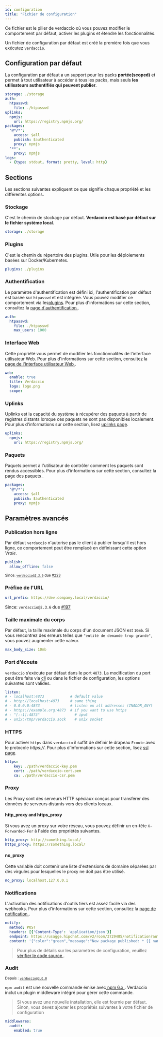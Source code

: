 ```yaml
---
id: configuration
title: "Fichier de configuration"
---
```

Ce fichier est le pilier de verdaccio où vous pouvez modifier le comportement par défaut, activer les plugins et étendre les fonctionnalités.

Un fichier de configuration par défaut est créé la première fois que vous exécutez `verdaccio`.

## Configuration par défaut

La configuration par défaut a un support pour les packs **portée(scoped)** et permet à tout utilisateur à accéder à tous les packs, mais seuls **les utilisateurs authentifiés qui peuvent publier**.

```yaml
storage: ./storage
auth:
  htpasswd:
    file: ./htpasswd
uplinks:
  npmjs:
    url: https://registry.npmjs.org/
packages:
  '@*/*':
    access: $all
    publish: $authenticated
    proxy: npmjs
  '**':
    proxy: npmjs
logs:
  - {type: stdout, format: pretty, level: http}
```

## Sections

Les sections suivantes expliquent ce que signifie chaque propriété et les différentes options.

### Stockage

C'est le chemin de stockage par défaut. **Verdaccio est basé par défaut sur le fichier système local**.

```yaml
storage: ./storage
```

### Plugins

C'est le chemin du répertoire des plugins. Utile pour les déploiements basées sur Docker/Kubernetes.

```yaml
plugins: ./plugins
```

### Authentification

Le paramètre d'authentification est défini ici, l'authentification par défaut est basée sur `htpasswd` et est intégrée. Vous pouvez modifier ce comportement via les[plugins](plugins.md). Pour plus d'informations sur cette section, consultez la [ page d'authentification ](auth.md).

```yaml
auth:
  htpasswd:
    file: ./htpasswd
    max_users: 1000
```

### Interface Web

Cette propriété vous permet de modifier les fonctionnalités de l'interface utilisateur Web. Pour plus d'informations sur cette section, consultez la [ page de l'interface utilisateur Web ](web.md).

```yaml
web:
  enable: true
  title: Verdaccio
  logo: logo.png
  scope:
```

### Uplinks

Uplinks est la capacité du système à récupérer des paquets à partir de registres distants lorsque ces paquets ne sont pas disponibles localement. Pour plus d'informations sur cette section, lisez [uplinks page](uplinks.md).

```yaml
uplinks:
  npmjs:
    url: https://registry.npmjs.org/
```

### Paquets

Paquets permet à l'utilisateur de contrôler comment les paquets sont rendus accessibles. Pour plus d'informations sur cette section, consultez la [ page des paquets ](packages.md).

```yaml
packages:
  '@*/*':
    access: $all
    publish: $authenticated
    proxy: npmjs
```

## Paramètres avancés

### Publication hors ligne

Par défaut `verdaccio` n'autorise pas le client à publier lorsqu'il est hors ligne, ce comportement peut être remplacé en définissant cette option *Vraie*.

```yaml
publish:
  allow_offline: false
```

<small>Since: <code>verdaccio@2.3.6</code> due <a href="https://github.com/verdaccio/verdaccio/pull/223">#223</a></small>

### Préfixe de l'URL

```yaml
url_prefix: https://dev.company.local/verdaccio/
```

Since: `verdaccio@2.3.6` due [#197](https://github.com/verdaccio/verdaccio/pull/197)

### Taille maximale du corps

Par défaut, la taille maximale du corps d'un document JSON est `10mb`. Si vous rencontrez des erreurs telles que ` "entité de demande trop grande" `, vous pouvez augmenter cette valeur.

```yaml
max_body_size: 10mb
```

### Port d’écoute

`verdaccio` s’exécute par défaut dans le port `4873`. La modification du port peut être faite via [cli](cli.md) ou dans le fichier de configuration, les options suivantes sont valides.

```yaml
listen:
# - localhost:4873            # default value
# - http://localhost:4873     # same thing
# - 0.0.0.0:4873              # listen on all addresses (INADDR_ANY)
# - https://example.org:4873  # if you want to use https
# - "[::1]:4873"                # ipv6
# - unix:/tmp/verdaccio.sock    # unix socket
```

### HTTPS

Pour activer `https` dans `verdaccio` il suffit de définir le drapeau `Ecoute` avec le protocole *https://*. Pour plus d’informations sur cette section, lisez [ssl page](ssl.md).

```yaml
https:
    key: ./path/verdaccio-key.pem
    cert: ./path/verdaccio-cert.pem
    ca: ./path/verdaccio-csr.pem
```

### Proxy

Les Proxy sont des serveurs HTTP spéciaux conçus pour transférer des données de serveurs distants vers des clients locaux.

#### http_proxy and https_proxy

Si vous avez un proxy sur votre réseau, vous pouvez définir un en-tête `X-Forwarded-For` à l'aide des propriétés suivantes.

```yaml
http_proxy: http://something.local/
https_proxy: https://something.local/
```

#### no_proxy

Cette variable doit contenir une liste d'extensions de domaine séparées par des virgules pour lesquelles le proxy ne doit pas être utilisé.

```yaml
no_proxy: localhost,127.0.0.1
```

### Notifications

L'activation des notifications d'outils tiers est assez facile via des webhooks. Pour plus d'informations sur cette section, consultez la [ page de notification ](notifications.md).

```yaml
notify:
  method: POST
  headers: [{'Content-Type': 'application/json'}]
  endpoint: https://usagge.hipchat.com/v2/room/3729485/notification?auth_token=mySecretToken
  content: '{"color":"green","message":"New package published: * {{ name }}*","notify":true,"message_format":"text"}'
```

> Pour plus de détails sur les paramètres de configuration, veuillez [ vérifier le code source ](https://github.com/verdaccio/verdaccio/tree/master/conf).

### Audit

<small>Depuis : <code>verdaccio@3.0.0</code></small>

` npm audit ` est une nouvelle commande émise avec[ npm 6.x ](https://github.com/npm/npm/releases/tag/v6.1.0). Verdaccio inclut un plugin middleware intégré pour gérer cette commande.

> Si vous avez une nouvelle installation, elle est fournie par défaut. Sinon, vous devez ajouter les propriétés suivantes à votre fichier de configuration

```yaml
middlewares:
  audit:
    enabled: true
```